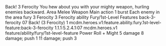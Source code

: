 <ability>
  <name>Back!</name>
  <cost>3 Ferocity</cost>
  <flavor>You hew about you with your mighty weapon, hurling enemies backward.</flavor>
  <keywords>
    <keyword>Area</keyword>
    <keyword>Melee</keyword>
    <keyword>Weapon</keyword>
  </keywords>
  <type>Main action</type>
  <distance>1 burst</distance>
  <target>Each enemy in the area</target>
  <metadata>
    <class>fury</class>
    <cost>3 Ferocity</cost>
    <cost_amount>3</cost_amount>
    <cost_resource>Ferocity</cost_resource>
    <feature_type>ability</feature_type>
    <file_dpath>Fury/1st-Level Features</file_dpath>
    <item_id>back-3-ferocity</item_id>
    <item_index>07</item_index>
    <item_name>Back! (3 Ferocity)</item_name>
    <level>1</level>
    <scc>mcdm.heroes.v1:feature.ability.fury.1st-level-feature:back-3-ferocity</scc>
    <scdc>1.1.1:5.2.4.1:07</scdc>
    <source>mcdm.heroes.v1</source>
    <type>feature/ability/fury/1st-level-feature</type>
  </metadata>
  <effects>
    <effect type="roll">
      <roll>Power Roll + Might</roll>
      <t1>5 damage</t1>
      <t2>8 damage; push 1</t2>
      <t3>11 damage; push 3</t3>
    </effect>
  </effects>
</ability>
